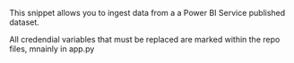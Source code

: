 This snippet allows you to ingest data from a a Power BI Service published dataset.

All credendial variables that must be replaced are marked within the repo files, mnainly in app.py
